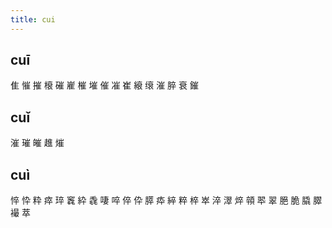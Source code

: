```yaml
---
title: cui
---
```


## cuī
隹
慛
摧
榱
磪
嵟
槯
墔
催
凗
崔
縗
缞
漼
脺
衰
鏙
## cuǐ
漼
璀
皠
趡
熣
## cuì
悴
忰
粋
瘁
琗
竁
紣
毳
啛
啐
倅
伜
膵
疩
綷
粹
椊
崒
淬
濢
焠
顇
翆
翠
脃
脆
膬
臎
襊
萃
